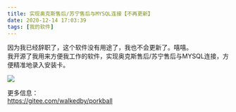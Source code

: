 ```yaml
---
title: 实现奥克斯售后/苏宁售后与MYSQL连接【不再更新】
date: 2020-12-14 17:03:39
tags: [我的软件]
---
```

因为我已经辞职了，这个软件没有用途了，我也不会更新了。嘻嘻。    
我开源了我用来方便我工作的软件，实现奥克斯售后/苏宁售后与MYSQL连接，方便精准地录入安装卡。  

![](https://z3.ax1x.com/2020/12/14/rnOASO.png)  

更多信息：  
https://gitee.com/walkedby/porkball    
